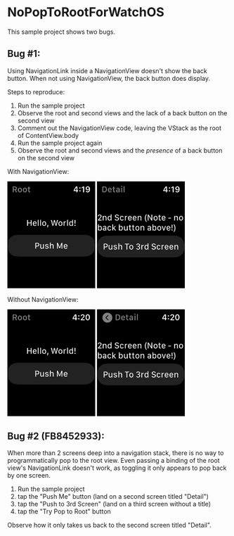 # NoPopToRootForWatchOS

This sample project shows two bugs.

## Bug #1: 
Using NavigationLink inside a NavigationView doesn't show the back button. When not using NavigationView, the back button does display.

Steps to reproduce:
1. Run the sample project
2. Observe the root and second views and the lack of a back button on the second view
3. Comment out the NavigationView code, leaving the VStack as the root of ContentView.body
4. Run the sample project again
5. Observe the root and second views and the *presence* of a back button on the second view


With NavigationView:


<img width=200 src="https://github.com/UberJason/NoPopToRootForWatchOS/blob/main/NavView%20-%20Root.png">        <img width=200 src="https://github.com/UberJason/NoPopToRootForWatchOS/blob/main/NavView%20-%20Detail.png">

Without NavigationView:


<img width=200 src="https://github.com/UberJason/NoPopToRootForWatchOS/blob/main/Blank%20-%20Root.png">        <img width=200 src="https://github.com/UberJason/NoPopToRootForWatchOS/blob/main/Blank%20-%20Detail.png">


## Bug #2 (FB8452933): 
When more than 2 screens deep into a navigation stack, there is no way to programmatically pop to the root view. Even passing a binding of the root view's NavigationLink doesn't work, as toggling it only appears to pop back by one screen.

1. Run the sample project
2. tap the "Push Me" button (land on a second screen titled "Detail")
3. tap the "Push to 3rd Screen" (land on a third screen without a title)
4. tap the "Try Pop to Root" button

Observe how it only takes us back to the second screen titled "Detail".
